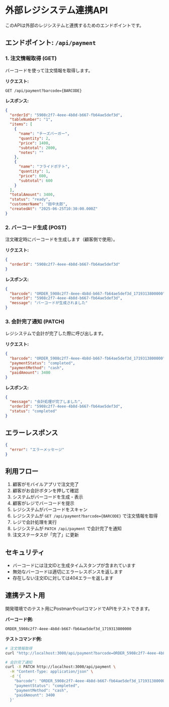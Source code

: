 # 外部レジシステム連携API

このAPIは外部のレジシステムと連携するためのエンドポイントです。

## エンドポイント: `/api/payment`

### 1. 注文情報取得 (GET)

バーコードを使って注文情報を取得します。

**リクエスト:**
```
GET /api/payment?barcode={BARCODE}
```

**レスポンス:**
```json
{
  "orderId": "5908c2f7-4eee-4b8d-b667-fb64ae5def3d",
  "tableNumber": "1",
  "items": [
    {
      "name": "チーズバーガー",
      "quantity": 2,
      "price": 1400,
      "subtotal": 2800,
      "notes": ""
    },
    {
      "name": "フライドポテト",
      "quantity": 1,
      "price": 600,
      "subtotal": 600
    }
  ],
  "totalAmount": 3400,
  "status": "ready",
  "customerName": "田中太郎",
  "createdAt": "2025-06-25T10:30:00.000Z"
}
```

### 2. バーコード生成 (POST)

注文確定時にバーコードを生成します（顧客側で使用）。

**リクエスト:**
```json
{
  "orderId": "5908c2f7-4eee-4b8d-b667-fb64ae5def3d"
}
```

**レスポンス:**
```json
{
  "barcode": "ORDER_5908c2f7-4eee-4b8d-b667-fb64ae5def3d_1719313800000",
  "orderId": "5908c2f7-4eee-4b8d-b667-fb64ae5def3d",
  "message": "バーコードが生成されました"
}
```

### 3. 会計完了通知 (PATCH)

レジシステムで会計が完了した際に呼び出します。

**リクエスト:**
```json
{
  "barcode": "ORDER_5908c2f7-4eee-4b8d-b667-fb64ae5def3d_1719313800000",
  "paymentStatus": "completed",
  "paymentMethod": "cash",
  "paidAmount": 3400
}
```

**レスポンス:**
```json
{
  "message": "会計処理が完了しました",
  "orderId": "5908c2f7-4eee-4b8d-b667-fb64ae5def3d",
  "status": "completed"
}
```

## エラーレスポンス

```json
{
  "error": "エラーメッセージ"
}
```

## 利用フロー

1. 顧客がモバイルアプリで注文完了
2. 顧客がお会計ボタンを押して確認
3. システムがバーコードを生成・表示
4. 顧客がレジでバーコードを提示
5. レジシステムがバーコードをスキャン
6. レジシステムが `GET /api/payment?barcode={BARCODE}` で注文情報を取得
7. レジで会計処理を実行
8. レジシステムが `PATCH /api/payment` で会計完了を通知
9. 注文ステータスが「完了」に更新

## セキュリティ

- バーコードには注文IDと生成タイムスタンプが含まれています
- 無効なバーコードは適切にエラーレスポンスを返します
- 存在しない注文IDに対しては404エラーを返します

## 連携テスト用

開発環境でのテスト用にPostmanやcurlコマンドでAPIをテストできます。

**バーコード例:**
```
ORDER_5908c2f7-4eee-4b8d-b667-fb64ae5def3d_1719313800000
```

**テストコマンド例:**
```bash
# 注文情報取得
curl "http://localhost:3000/api/payment?barcode=ORDER_5908c2f7-4eee-4b8d-b667-fb64ae5def3d_1719313800000"

# 会計完了通知
curl -X PATCH http://localhost:3000/api/payment \
  -H "Content-Type: application/json" \
  -d '{
    "barcode": "ORDER_5908c2f7-4eee-4b8d-b667-fb64ae5def3d_1719313800000",
    "paymentStatus": "completed",
    "paymentMethod": "cash",
    "paidAmount": 3400
  }'
```
